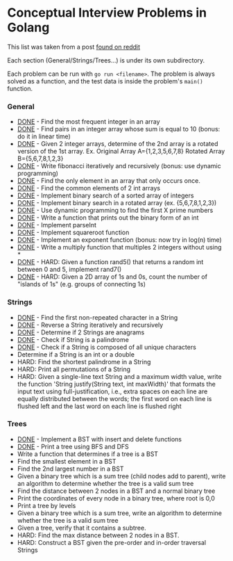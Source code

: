 # Conceptual Interview Problems in Golang
This list was taken from a post [found on reddit](https://www.reddit.com/r/cscareerquestions/comments/20ahfq/heres_a_pretty_big_list_of_programming_interview/?st=j8dc7k2e&sh=11599122)

Each section (General/Strings/Trees...) is under its own subdirectory.

Each problem can be run with `go run <filename>`. The problem is always solved
as a function, and the test data is inside the problem's `main()` function.

### General
 - [DONE](https://github.com/devedge/GolangPractice/blob/master/ConceptualInterviewProblems/General/mostfreqint.go) - Find the most frequent integer in an array
 - [DONE](https://github.com/devedge/GolangPractice/blob/master/ConceptualInterviewProblems/General/sum10.go) - Find pairs in an integer array whose sum is equal to 10 (bonus: do it in linear time)
 - [DONE](https://github.com/devedge/GolangPractice/blob/master/ConceptualInterviewProblems/General/rotatedarrays.go) - Given 2 integer arrays, determine of the 2nd array is a rotated version of the 1st array. Ex. Original Array A={1,2,3,5,6,7,8} Rotated Array B={5,6,7,8,1,2,3}
 - [DONE](https://github.com/devedge/GolangPractice/blob/master/ConceptualInterviewProblems/General/fibonacci.go) - Write fibonacci iteratively and recursively (bonus: use dynamic programming)
 - [DONE](https://github.com/devedge/GolangPractice/blob/master/ConceptualInterviewProblems/General/singlenum.go) - Find the only element in an array that only occurs once.
 - [DONE](https://github.com/devedge/GolangPractice/blob/master/ConceptualInterviewProblems/General/commonelements.go) - Find the common elements of 2 int arrays
 - [DONE](https://github.com/devedge/GolangPractice/blob/master/ConceptualInterviewProblems/General/binarysearch.go) - Implement binary search of a sorted array of integers
 - [DONE](https://github.com/devedge/GolangPractice/blob/master/ConceptualInterviewProblems/General/binarysearch-rotated.go) - Implement binary search in a rotated array (ex. {5,6,7,8,1,2,3})
 - [DONE](https://github.com/devedge/GolangPractice/blob/master/ConceptualInterviewProblems/General/primesievedynamic.go) - Use dynamic programming to find the first X prime numbers
 - [DONE](https://github.com/devedge/GolangPractice/blob/master/ConceptualInterviewProblems/General/printbinaryint.go) - Write a function that prints out the binary form of an int
 - [DONE](https://github.com/devedge/GolangPractice/blob/master/ConceptualInterviewProblems/General/parseint.go) - Implement parseInt
 - [DONE](https://github.com/devedge/GolangPractice/blob/master/ConceptualInterviewProblems/General/sqrt.go) - Implement squareroot function
 - [DONE](https://github.com/devedge/GolangPractice/blob/master/ConceptualInterviewProblems/General/exponent.go) - Implement an exponent function (bonus: now try in log(n) time)
 - [DONE](https://github.com/devedge/GolangPractice/blob/master/ConceptualInterviewProblems/General/multiply.go) - Write a multiply function that multiples 2 integers without using *
 - [DONE](https://github.com/devedge/GolangPractice/blob/master/ConceptualInterviewProblems/General/rand7.go) - HARD: Given a function rand5() that returns a random int between 0 and 5, implement rand7()
 - [DONE](https://github.com/devedge/GolangPractice/blob/master/ConceptualInterviewProblems/General/islandclusters.go) - HARD: Given a 2D array of 1s and 0s, count the number of "islands of 1s" (e.g. groups of connecting 1s)

### Strings
 - [DONE](https://github.com/devedge/GolangPractice/blob/master/ConceptualInterviewProblems/Strings/firstnon-repeated.go) - Find the first non-repeated character in a String
 - [DONE](https://github.com/devedge/GolangPractice/blob/master/ConceptualInterviewProblems/Strings/reverse-string.go) - Reverse a String iteratively and recursively
 - [DONE](https://github.com/devedge/GolangPractice/blob/master/ConceptualInterviewProblems/Strings/anagrams.go) - Determine if 2 Strings are anagrams
 - [DONE](https://github.com/devedge/GolangPractice/blob/master/ConceptualInterviewProblems/Strings/palindrome.go) - Check if String is a palindrome
 - [DONE](https://github.com/devedge/GolangPractice/blob/master/ConceptualInterviewProblems/Strings/uniqueStrings.go) - Check if a String is composed of all unique characters
 - Determine if a String is an int or a double
 - HARD: Find the shortest palindrome in a String
 - HARD: Print all permutations of a String
 - HARD: Given a single-line text String and a maximum width value, write the function 'String justify(String text, int maxWidth)' that formats the input text using full-justification, i.e., extra spaces on each line are equally distributed between the words; the first word on each line is flushed left and the last word on each line is flushed right

### Trees
 - [DONE](https://github.com/devedge/GolangPractice/blob/master/ConceptualInterviewProblems/Trees/binarySearchTree.go) - Implement a BST with insert and delete functions
 - [DONE](https://github.com/devedge/GolangPractice/blob/master/ConceptualInterviewProblems/Trees/binarySearchTree.go) - Print a tree using BFS and DFS
 - Write a function that determines if a tree is a BST
 - Find the smallest element in a BST
 - Find the 2nd largest number in a BST
 - Given a binary tree which is a sum tree (child nodes add to parent), write an algorithm to determine whether the tree is a valid sum tree
 - Find the distance between 2 nodes in a BST and a normal binary tree
 - Print the coordinates of every node in a binary tree, where root is 0,0
 - Print a tree by levels
 - Given a binary tree which is a sum tree, write an algorithm to determine whether the tree is a valid sum tree
 - Given a tree, verify that it contains a subtree.
 - HARD: Find the max distance between 2 nodes in a BST.
 - HARD: Construct a BST given the pre-order and in-order traversal Strings
 

